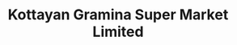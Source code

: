 ---
title: "Kottayan Gramina Super Market Limited"
url: /kuruppanthara/kottayan-gramina-super-market-limited/
shop: supermarket
---